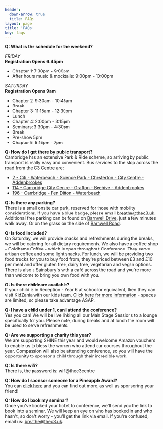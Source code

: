```yaml
---
header:
  down-arrow: true
  title: FAQs
layout: page
title: 'FAQs'
key: faqs
---
```



**Q: What is the schedule for the weekend?**  

*FRIDAY*  
**Registration Opens 6.45pm**
* Chapter 1: 7:30pm - 9:00pm
* After hours music & mocktails: 9:00pm - 10:00pm

*SATURDAY*  
**Registration Opens 9am**
* Chapter 2: 9:30am - 10:45am
* Break
* Chapter 3: 11:15am - 12:30pm
* Lunch
* Chapter 4: 2:00pm - 3:15pm
* Seminars: 3:30pm - 4:30pm
* Break
* Pre-show 5pm
* Chapter 5: 5:15pm - 7pm


**Q: How do I get there by public transport?**  
Cambridge has an extensive Park & Ride scheme, so arriving by public transport is really easy and convenient.
Bus services to the stop across the road from the [C3 Centre](https://www.google.co.uk/maps/place/The+C3+Church/@52.2003002,0.1546339,17z/data=!4m12!1m6!3m5!1s0x47d870700cfcd0c5:0x332ae16f2fb6b584!2sThe+C3+Church!8m2!3d52.2002969!4d0.1568226!3m4!1s0x47d870700cfcd0c5:0x332ae16f2fb6b584!8m2!3d52.2002969!4d0.1568226) are:
* [2 - Citi - Waterbeach - Science Park - Chesterton - City Centre - Addenbrookes](https://bustimes.org/services/2-citi-waterbeach-science-park-chesterton-city-cen)
* [114 - Cambridge City Centre - Grafton - Beehive - Addenbrookes](https://bustimes.org/services/114-cambridge-city-centre-grafton-beehive-addenbro)
* [196 - Cambridge - Fen Ditton - Waterbeach](https://bustimes.org/services/196-cambridge-fen-ditton-waterbeach)


**Q: Is there any parking?**  
There is a small onsite car park, reserved for those with mobility considerations. If you have a blue badge, please email [breathe@thec3.uk](breathe@thec3.uk).  Additional free parking can be found on [Barnwell Drive](https://www.google.co.uk/maps/search/Barnwell+House,+Barnwell+Drive,+Cambridge,+CB5+8UU%0A), just a few minutes walk away. Or on the grass on the side of [Barnwell Road](https://www.google.co.uk/maps/@52.210341,0.1625674,17.36z).

**Q: Is food included?**  
On Saturday, we will provide snacks and refreshments during the breaks, we will be catering for all dietary requirements. We also have a coffee shop - Coldhams Coffee - which is open throughout Conference. They serve artisan coffee and some light snacks. For lunch, we will be providing two food trucks for you to buy food from, they're priced between £3 and £10 per meal and offer gluten free, dairy free, vegetarian and vegan options. There is also a Sainsbury's with a caf&eacute; across the road and you're more than welcome to bring you own food with you.


**Q: Is there childcare available?**  
If your child is in Reception - Year 6 at school or equivalent, then they can visit KidZania with our kids team. [Click here for more information](/conference/kids) - spaces are limited, so please take advantage ASAP.


**Q: I have a child under 1, can I attend the conference?**  
Yes you can! We will be live linking all our Main Stage Sessions to a lounge specifically for you. Please note, during breaks and at lunch the room will be used to serve refreshments.

**Q: Are we supporting a charity this year?**  
We are supporting SHINE this year and would welcome Amazon vouchers to enable us to bless the women who attend our courses throughout the year. Compassion will also be attending conference, so you will have the opportunity to sponsor a child through their incredible work.

**Q: Is there wifi?**  
There is, the password is: wifi@thec3centre

**Q: How do I sponsor someone for a Pineapple Award?**  
You can [click here](https://docs.google.com/forms/d/e/1FAIpQLSfjpyTPXo3sxFhnGlNzx8Je645bSooTHqqlDr8k28fzaBsJ2g/viewform) and you can find out more, as well as sponsoring your friend!

**Q: How do I book my seminar?**  
Once you've booked your ticket to conference, we'll send you the link to book into a seminar. We will keep an eye on who has booked in and who hasn't, so don't worry - you'll get the link via email. If you're confused, email us: [breathe@thec3.uk](breathe@thec3.uk).
